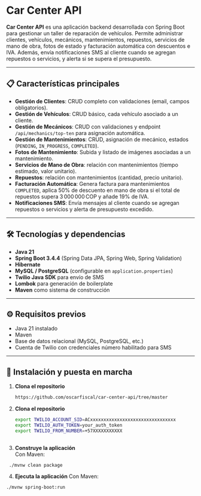 # Car Center API

**Car Center API** es una aplicación backend desarrollada con Spring Boot para gestionar un taller de reparación de vehículos. Permite administrar clientes, vehículos, mecánicos, mantenimientos, repuestos, servicios de mano de obra, fotos de estado y facturación automática con descuentos e IVA. Además, envía notificaciones SMS al cliente cuando se agregan repuestos o servicios, y alerta si se supera el presupuesto.

---

## 📋 Características principales

- **Gestión de Clientes**: CRUD completo con validaciones (email, campos obligatorios).  
- **Gestión de Vehículos**: CRUD básico, cada vehículo asociado a un cliente.  
- **Gestión de Mecánicos**: CRUD con validaciones y endpoint `/api/mechanics/top-ten` para asignación automática.  
- **Gestión de Mantenimientos**: CRUD, asignación de mecánico, estados (`PENDING`, `IN_PROGRESS`, `COMPLETED`).  
- **Fotos de Mantenimiento**: Subida y listado de imágenes asociadas a un mantenimiento.  
- **Servicios de Mano de Obra**:   relación con mantenimientos (tiempo estimado, valor unitario).  
- **Repuestos**: relación con mantenimientos (cantidad, precio unitario).  
- **Facturación Automática**: Genera factura para mantenimientos `COMPLETED`, aplica 50% de descuento en mano de obra si el total de repuestos supera 3 000 000 COP y añade 19% de IVA.  
- **Notificaciones SMS**: Envía mensajes al cliente cuando se agregan repuestos o servicios y alerta de presupuesto excedido.

---

## 🛠️ Tecnologías y dependencias

- **Java 21**  
- **Spring Boot 3.4.4** (Spring Data JPA, Spring Web, Spring Validation)  
- **Hibernate**  
- **MySQL / PostgreSQL** (configurable en `application.properties`)  
- **Twilio Java SDK** para envío de SMS  
- **Lombok** para generación de boilerplate  
- **Maven** como sistema de construcción  

---

## ⚙️ Requisitos previos

- Java 21 instalado  
- Maven
- Base de datos relacional (MySQL, PostgreSQL, etc.)  
- Cuenta de Twilio con credenciales  número habilitado para SMS  

---

## 🚀 Instalación y puesta en marcha

1. **Clona el repositorio**  
   ```bash
   https://github.com/oscarfiscal/car-center-api/tree/master

2. **Clona el repositorio**  
   ```bash
   export TWILIO_ACCOUNT_SID=ACxxxxxxxxxxxxxxxxxxxxxxxxxxxxxxxx
   export TWILIO_AUTH_TOKEN=your_auth_token
   export TWILIO_FROM_NUMBER=+57XXXXXXXXXXX
    
3. **Construye la aplicación**  
 Con Maven:
 ```bash
  ./mvnw clean package
  ```
  

4. **Ejecuta la aplicación**
 Con Maven:
 ```bash
./mvnw spring-boot:run
